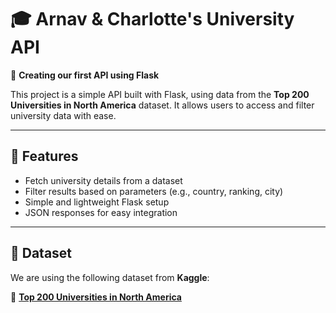 # 🎓 Arnav & Charlotte's University API

🚀 **Creating our first API using Flask**  

This project is a simple API built with Flask, using data from the **Top 200 Universities in North America** dataset. It allows users to access and filter university data with ease.  

---

## 📌 Features

- Fetch university details from a dataset
- Filter results based on parameters (e.g., country, ranking, city)
- Simple and lightweight Flask setup
- JSON responses for easy integration  

---

## 📂 Dataset  

We are using the following dataset from **Kaggle**:  

🔗 **[Top 200 Universities in North America](https://www.kaggle.com/datasets/puzanov/top-200-universities-in-north-america)**  
